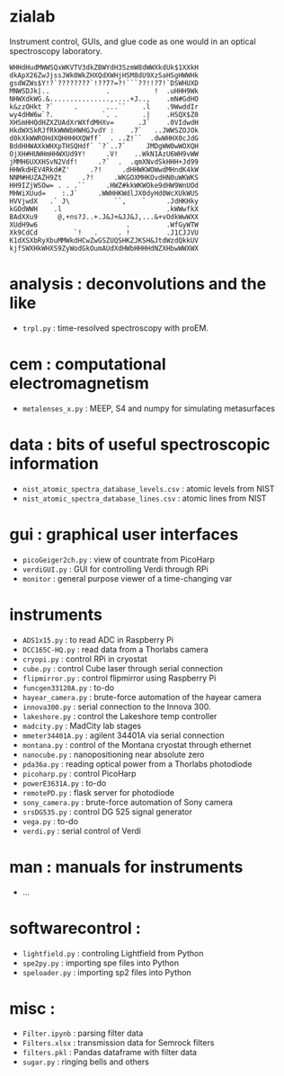 # zialab

Instrument control, GUIs, and glue code as one would in an optical spectroscopy laboratory.

```
WHHdHudMWWSQxWKVTV3dkZBWYdH3SzmW8dWWXkdUk$1XXkH
dkApX26ZwJjssJWk0WkZHXQdXWHjHSM8dU9XzSaHSgHWWHk
gsdWZWs$Y!?`????????`!??7?=?!```??!!?7!`DSWHUXD
MNWSDJk|..              .           !  .uHHH9Wk
NHWXdkWG.&...............,....+J..,    .mN#GdHO
k&zzOHkt ?`     .       ...``    .l    .9WwddIr
wy4dHW6w`?.            `. .      .|    .HSQX$Z0
XHSmHHQdHZXZUAdXrWXfdMHXv=      .J`    .0VIdwdH
HkdWXSkRJfRkWWWbHWHGJvdY :    .7`   ..JWWSZOJOk
d0kXkWWROHdXQHHHHXQWff`  . ..Z!``  .dwWHHX0cJdG
BddHHWAXkWHXpTHSQHdf` `?`..7`     JMDgWW0wWOXQH
OjXH#HUWHmHHWXUd9Y!     .V!    ..WkN1AzU6WH9vWW
jMMH6UXXHSvN2Vdf!     .?`  .  .qmXNvdSkHHH+Jd99
HHWkdHEV4Rkd#Z'     .?!     .dHHWKWOWwdMHndK4kW
NNM#HUZAZH9Zt     .?!     .WKGOXMHKOvdHN0uWKWKS
HH9IZjWSOw= . . .``     .HWZ#kkWKWOke9dHW9WnUOd
MHWiXUud=    :.J`     .WWHHKWdlJX0dyHd0WcXUkWUS
HVVjwdX   .` J\           ``,    `     .JdHKHky
kGOdWWH    .l                          .kWWwfkX
BAdXXu9     @,+ns?J..+.J&J+&JJ&J,...&+vOdkWwWXX
XUdH9w6                      .         .WfGyWTW
Xk9CdCd         `!   .     . !         .J1CJJVU
K1dXSXbRyXbuMMWkdHCwZwGSZUQSHKZJKSH&JtdWzdQkkUV
kjfSWXHkWHXS9ZyWodGkOumAUdXdHWbHHHHdNZXHbwWWXWX
```

# analysis : deconvolutions and the like
+ `trpl.py` : time-resolved spectroscopy with proEM.

# cem : computational electromagnetism
+ `metalenses_x.py` : MEEP, S4 and numpy for simulating metasurfaces

# data : bits of useful spectroscopic information
+ `nist_atomic_spectra_database_levels.csv` : atomic levels from NIST
+ `nist_atomic_spectra_database_lines.csv` : atomic lines from NIST

# gui : graphical user interfaces
+ `picoGeiger2ch.py` : view of countrate from PicoHarp
+ `verdiGUI.py` : GUI for controlling Verdi through RPi
+ `monitor` : general purpose viewer of a time-changing var

# instruments
+ `ADS1x15.py` : to read ADC in Raspberry Pi
+ `DCC165C-HQ.py` : read data from a Thorlabs camera
+ `cryopi.py` : control RPi in cryostat
+ `cube.py` : control Cube laser through serial connection
+ `flipmirror.py` : control flipmirror using Raspberry Pi
+ `funcgen33120A.py` : to-do
+ `hayear_camera.py` : brute-force automation of the hayear camera
+ `innova300.py` : serial connection to the Innova 300.
+ `lakeshore.py` : control the Lakeshore temp controller
+ `madcity.py` : MadCity lab stages
+ `mmeter34401A.py` : agilent 34401A via serial connection
+ `montana.py` : control of the Montana cryostat through ethernet
+ `nanocube.py` : nanopositioning near absolute zero
+ `pda36a.py` : reading optical power from a Thorlabs photodiode
+ `picoharp.py` : control PicoHarp
+ `powerE3631A.py` : to-do
+ `remotePD.py` : flask server for photodiode
+ `sony_camera.py` : brute-force automation of Sony camera
+ `srsDG535.py` : control DG 525 signal generator
+ `vega.py` : to-do
+ `verdi.py` : serial control of Verdi

# man : manuals for instruments
+ ...

# softwarecontrol :
+ `lightfield.py` : controling Lightfield from Python
+ `spe2py.py` : importing spe files into Python
+ `speloader.py` : importing sp2 files into Python

# misc :
+ `Filter.ipynb` : parsing filter data
+ `Filters.xlsx` : transmission data for Semrock filters
+ `filters.pkl` : Pandas dataframe with filter data
+ `sugar.py` : ringing bells and others
